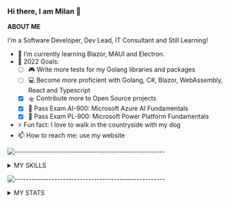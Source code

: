 ### Hi there, I am Milan 👋

<!--
**lesichkovm/lesichkovm** is a ✨ _special_ ✨ repository because its `README.md` (this file) appears on your GitHub profile.

Here are some ideas to get you started:

- 🔭 I’m currently working on ...
- 🌱 I’m currently learning ...
- 👯 I’m looking to collaborate on ...
- 🤔 I’m looking for help with ...
- 💬 Ask me about ...
- 😄 Pronouns: ...
- ⚡ Fun fact: ...
-->


**ABOUT ME**

I'm a Software Developer, Dev Lead, IT Consultant and Still Learning!
- 🌱 I’m currently learning Blazor, MAUI and Electron.
- 🥅 2022 Goals: 
  - [ ] 🎮 Write more tests for my Golang libraries and packages
  - [ ] 💻 Become more proficient with Golang, C#, Blazor, WebAssembly, React and Typescript
  - [x] 🛸 Contribute more to Open Source projects
  - [x] 📄 Pass Exam AI-900: Microsoft Azure AI Fundamentals
  - [x] 📄 Pass Exam PL-900: Microsoft Power Platform Fundamentals
- ⚡ Fun fact: I love to walk in the countryside with my dog
- 📫 How to reach me: use my website

![-----------------------------------------------------](https://raw.githubusercontent.com/andreasbm/readme/master/assets/lines/aqua.png)

<details>
  <summary>MY SKILLS </summary>
  
  <div align="center"><i>Languages, Frameworks and Databases are ordered by proficiency (highest to lowest)</i></div>
  
  <div align="center"><b>Languages</b></div>
  
  <img alt="Java" title="Java" width="35px" src="https://cdn.jsdelivr.net/gh/devicons/devicon/icons/java/java-original.svg" />
  
  <img alt="JavaScript" title="JavaScript" width="35px" src="https://cdn.jsdelivr.net/gh/devicons/devicon/icons/javascript/javascript-original.svg" />

  <img alt="C#" title="C#" width="35px" src="https://cdn.jsdelivr.net/gh/devicons/devicon/icons/csharp/csharp-original.svg" />
  
  <img alt="Bash" title="Bash" width="35px" src="https://cdn.jsdelivr.net/gh/devicons/devicon/icons/bash/bash-original.svg" />
  
  <img alt="HTML5" title="HTML5" width="35px" src="https://cdn.jsdelivr.net/gh/devicons/devicon/icons/html5/html5-original.svg" />
  
  <img alt="PHP" title="PHP" width="35px" src="https://cdn.jsdelivr.net/gh/devicons/devicon/icons/php/php-original.svg" />
  
  <img alt="CSS3" title="CSS3" width="35px" src="https://cdn.jsdelivr.net/gh/devicons/devicon/icons/css3/css3-original.svg" />
  
  <img alt="Golang" title="Lua" width="35px" src="https://cdn.jsdelivr.net/gh/devicons/devicon/icons/golang/golang-original.svg" />
  
  <div align="center"><b>Frameworks and Libraries</b></div>
  
  <img alt=".NET" title="Svelte" width="35px" src="https://cdn.jsdelivr.net/gh/devicons/devicon/icons/dotnet/dotnet-original.svg" />
  
  <img alt="Vue" title="Vue" width="35px" src="https://cdn.jsdelivr.net/gh/devicons/devicon/icons/vuejs/vuejs-original.svg" />
  
  <img alt="Laravel" title="Laravel" width="35px" src="https://cdn.jsdelivr.net/gh/devicons/devicon/icons/laravel/laravel-plain.svg" />
  
  <img alt="Discord.js" title="Discord.js" width="35px" src="https://cdn.jsdelivr.net/gh/devicons/devicon/icons/discordjs/discordjs-original.svg" />
  
  <img alt="Node.js" title="Node.js" width="35px" src="https://cdn.jsdelivr.net/gh/devicons/devicon/icons/nodejs/nodejs-original.svg" />
  
  <img alt="React" title="React" width="35px" src="https://cdn.jsdelivr.net/gh/devicons/devicon/icons/react/react-original.svg" />
  
  <img alt="Meteor" title="Meteor" width="35px" src="https://cdn.jsdelivr.net/gh/devicons/devicon/icons/meteor/meteor-original.svg" />

  <div align="center"><b>Databases</b></div>
  
  <img alt="Azure SQL Database" title="Azure SQL Database" width="35px" src="https://code.benco.io/icon-collection/azure-docs/sql-database.svg" />
  <img alt="MariaDB" title="MariaDB" width="35px" src="https://mariadb.com/wp-content/uploads/2019/11/mariadb-logo-vertical_blue.svg" />
  <img alt="MySQL" title="MySQL" width="35px" src="https://cdn.jsdelivr.net/gh/devicons/devicon/icons/mysql/mysql-original.svg" />
  <img alt="SQLite" title="SQLite" width="35px" src="https://cdn.jsdelivr.net/gh/devicons/devicon/icons/sqlite/sqlite-original.svg" />
  <img alt="MongoDB" title="MongoDB" width="35px" src="https://cdn.jsdelivr.net/gh/devicons/devicon/icons/mongodb/mongodb-original.svg" />

  <div align="center"><b>IDE's and Code Editors</b></div>
  
  <img alt="Visual Studio Code" title="Visual Studio Code" width="35px" src="https://cdn.jsdelivr.net/gh/devicons/devicon/icons/vscode/vscode-original.svg" />
  
  <img alt="Android Studio" title="Android Studio" width="35px" src="https://cdn.jsdelivr.net/gh/devicons/devicon/icons/androidstudio/androidstudio-original.svg" />
  
  <img alt="WebStorm" title="WebStorm" width="35px" src="https://cdn.freebiesupply.com/logos/large/2x/webstorm-icon-logo-svg-vector.svg" />
  
  <img alt="PHPStorm" title="PHPStorm" width="35px" src="https://cdn.freebiesupply.com/logos/large/2x/phpstorm-1-logo-svg-vector.svg" />
  
  <img alt="IntelliJ" title="IntelliJ" width="35px" src="https://cdn.freebiesupply.com/logos/large/2x/intellij-idea-1-logo-svg-vector.svg" />
  
  <img alt="Netbeans" title="Netbeans" width="35px" src="https://upload.wikimedia.org/wikipedia/commons/9/98/Apache_NetBeans_Logo.svg" />
  
  <img alt="Visual Studio" title="Visual Studio" width="35px" src="https://cdn.jsdelivr.net/gh/devicons/devicon/icons/visualstudio/visualstudio-plain.svg" />

  <div align="center"><b>Tools</b></div>
  
  <img alt="Git" title="Git" width="35px" src="https://cdn.jsdelivr.net/gh/devicons/devicon/icons/git/git-original.svg" />

  <picture>
    <source media="(prefers-color-scheme: dark)" srcset="https://user-images.githubusercontent.com/43886029/180790910-37fc43da-eb83-4db6-9079-469fe83be1d5.svg">
    <img alt="GitHub" title="GitHub" width="35px"  src="https://cdn.jsdelivr.net/gh/devicons/devicon/icons/github/github-original.svg">
  </picture>

  <img alt="GitLab" title="GitLab" width="35px" src="https://cdn.jsdelivr.net/gh/devicons/devicon/icons/gitlab/gitlab-original.svg" /> GitLab

  <img alt="BitBucket" title="BitBucket" width="35px" src="https://cdn.jsdelivr.net/gh/devicons/devicon/icons/bitbucket/bitbucket-original.svg" /> BitBucket
  
  <img alt="Azure DevOps" title="Azure DevOps" width="35px" src="https://cdn.jsdelivr.net/npm/simple-icons@3.13.0/icons/azuredevops.svg" /> Azure DevOps
  
  <img alt="Azure" title="Azure" width="35px" src="https://cdn.jsdelivr.net/gh/devicons/devicon/icons/azure/azure-original.svg" /> Azure
  
  <img alt="Azure Data Factory" title="Azure Data Factory" width="35px" src="https://code.benco.io/icon-collection/azure-docs/data-factory.svg" /> Azure Data Factory
  
  <img alt="Azure Logic Apps" title="Azure Logic Apps" width="35px" src="https://code.benco.io/icon-collection/azure-docs/logic-apps.svg" /> Azure Logic Apps
  
  <img alt="Power BI" title="Power BI" width="35px" src="https://powerbi.microsoft.com/pictures/application-logos/svg/powerbi.svg" /> Power Bi

  <img alt="Jira" title="Jira" width="35px" src="https://cdn.jsdelivr.net/gh/devicons/devicon/icons/jira/jira-original.svg" /> Jira

  <img alt="Confluence" title="Confluence" width="35px" src="https://cdn.jsdelivr.net/gh/devicons/devicon/icons/confluence/confluence-original.svg" /> Confluence
  
  <img alt="Trello" title="Trello" width="35px" src="https://cdn.jsdelivr.net/gh/devicons/devicon/icons/trello/trello-plain.svg" /> Trello
  
  <img alt="IFTTT" title="IFTTT" width="35px" src="https://cdn.jsdelivr.net/gh/devicons/devicon/icons/ifttt/ifttt-original.svg" /> IFTTT
  
  <img alt="Jenkins" title="Jenkins" width="35px" src="https://cdn.jsdelivr.net/gh/devicons/devicon/icons/jenkins/jenkins-original.svg" /> Jenkins

  
<div align="center"><b>Operating Systems</b><div/>

<img alt="Windows 10" title="Windows 10" width="35px" src="https://upload.wikimedia.org/wikipedia/commons/4/48/Windows_logo_-_2012_%28dark_blue%29.svg" />
<img alt="Linux" title="Linux" width="35px" src="https://cdn.jsdelivr.net/gh/devicons/devicon/icons/linux/linux-original.svg" />
<img alt="Ubuntu" title="Ubuntu" width="35px" src="https://cdn.jsdelivr.net/gh/devicons/devicon/icons/ubuntu/ubuntu-plain.svg" />
  
</details>
  
 ![-----------------------------------------------------](https://raw.githubusercontent.com/andreasbm/readme/master/assets/lines/aqua.png)

  
<details>
  <summary>MY STATS</summary>  
  
  <img align="left" width="100%" alt="lesichkovm's GitHub Stats" src="https://github-readme-stats.vercel.app/api?username=lesichkovm&&theme=react-dark&show_icons=true&hide_border=true&bg_color=0d1117&title_color=22eded&icon_color=22eded&text_color=cacaca&color=22eded&border_radius=0&count_private=true" />
  
  <img align="left" width="100%" alt="lesichkovm's GitHub Contributions Graph" src="https://activity-graph.herokuapp.com/graph?username=lesichkovm&theme=react-dark&bg_color=0d1117&color=22eded&line=22eded&point=00000000&area=true&area_color=22EDED&hide_border=true&custom_title=Contributions">
<!-- 
![Code Time](http://img.shields.io/badge/Code%20Time-242%20hrs%2029%20mins-blue)

![Profile Views](http://img.shields.io/badge/Profile%20Views-204-blue)

![Lines of code](https://img.shields.io/badge/From%20Hello%20World%20I%27ve%20Written-72%20Thousand%20lines%20of%20code-blue) 
-->
</details>


